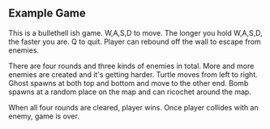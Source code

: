






## Example Game
This is a bullethell ish game. W,A,S,D to move. The longer you hold W,A,S,D, the faster you are.
Q to quit. Player can rebound off the wall to escape from enemies.

There are four rounds and three kinds of enemies in total.
More and more enemies are created and it's getting harder.
Turtle moves from left to right.
Ghost spawns at both top and bottom and move to the other end.
Bomb spawns at a random place on the map and can ricochet around the map.

When all four rounds are cleared, player wins. Once player collides with an enemy, game is over.
